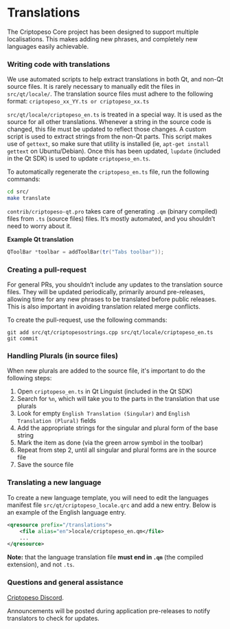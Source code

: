 Translations
============

The Criptopeso Core project has been designed to support multiple localisations. This makes adding new phrases, and completely new languages easily achievable.

### Writing code with translations
We use automated scripts to help extract translations in both Qt, and non-Qt source files. It is rarely necessary to manually edit the files in `src/qt/locale/`. The translation source files must adhere to the following format:
`criptopeso_xx_YY.ts or criptopeso_xx.ts`

`src/qt/locale/criptopeso_en.ts` is treated in a special way. It is used as the source for all other translations. Whenever a string in the source code is changed, this file must be updated to reflect those changes. A custom script is used to extract strings from the non-Qt parts. This script makes use of `gettext`, so make sure that utility is installed (ie, `apt-get install gettext` on Ubuntu/Debian). Once this has been updated, `lupdate` (included in the Qt SDK) is used to update `criptopeso_en.ts`.

To automatically regenerate the `criptopeso_en.ts` file, run the following commands:
```sh
cd src/
make translate
```

`contrib/criptopeso-qt.pro` takes care of generating `.qm` (binary compiled) files from `.ts` (source files) files. It’s mostly automated, and you shouldn’t need to worry about it.

**Example Qt translation**
```cpp
QToolBar *toolbar = addToolBar(tr("Tabs toolbar"));
```

### Creating a pull-request
For general PRs, you shouldn’t include any updates to the translation source files. They will be updated periodically, primarily around pre-releases, allowing time for any new phrases to be translated before public releases. This is also important in avoiding translation related merge conflicts.

To create the pull-request, use the following commands:
```
git add src/qt/criptopesostrings.cpp src/qt/locale/criptopeso_en.ts
git commit
```

### Handling Plurals (in source files)
When new plurals are added to the source file, it's important to do the following steps:

1. Open `criptopeso_en.ts` in Qt Linguist (included in the Qt SDK)
2. Search for `%n`, which will take you to the parts in the translation that use plurals
3. Look for empty `English Translation (Singular)` and `English Translation (Plural)` fields
4. Add the appropriate strings for the singular and plural form of the base string
5. Mark the item as done (via the green arrow symbol in the toolbar)
6. Repeat from step 2, until all singular and plural forms are in the source file
7. Save the source file

### Translating a new language
To create a new language template, you will need to edit the languages manifest file `src/qt/criptopeso_locale.qrc` and add a new entry. Below is an example of the English language entry.

```xml
<qresource prefix="/translations">
    <file alias="en">locale/criptopeso_en.qm</file>
    ...
</qresource>
```

**Note:** that the language translation file **must end in `.qm`** (the compiled extension), and not `.ts`.

### Questions and general assistance
[Criptopeso Discord](https://discord.savebitcoin.io).

Announcements will be posted during application pre-releases to notify translators to check for updates.
